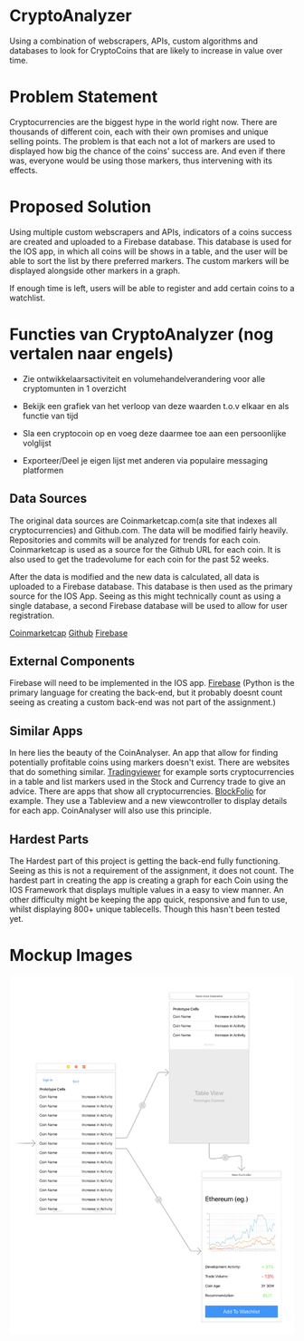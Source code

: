 # CryptoAnalyzer
Using a combination of webscrapers, APIs, custom algorithms and databases to look for CryptoCoins that are likely to increase in value over time.

# Problem Statement
Cryptocurrencies are the biggest hype in the world right now. There are thousands of different coin, each with their own promises and unique selling points. The problem is that each not a lot of markers are used to displayed how big the chance of the coins' success are. And even if there was, everyone would be using those markers, thus intervening with its effects.

# Proposed Solution
Using multiple custom webscrapers and APIs, indicators of a coins success are created and uploaded to a Firebase database. This database is used for the IOS app, in which all coins will be shows in a table, and the user will be able to sort the list by there preferred markers. The custom markers will be displayed alongside other markers in a graph. 

If enough time is left, users will be able to register and add certain coins to a watchlist. 

# Functies van CryptoAnalyzer (nog vertalen naar engels)

- Zie ontwikkelaarsactiviteit en volumehandelverandering voor alle cryptomunten in 1 overzicht

- Bekijk een grafiek van het verloop van deze waarden t.o.v elkaar en als functie van tijd

- Sla een cryptocoin op en voeg deze daarmee toe aan een persoonlijke volglijst

- Exporteer/Deel je eigen lijst met anderen via populaire messaging platformen

## Data Sources
The original data sources are Coinmarketcap.com(a site that indexes all cryptocurrencies) and Github.com.
The data will be modified fairly heavily. Repositories and commits will be analyzed for trends for each coin. Coinmarketcap is used as a source for the Github URL for each coin. It is also used to get the tradevolume for each coin for the past 52 weeks.

After the data is modified and the new data is calculated, all data is uploaded to a Firebase database. This database is then used as the primary source for the IOS App. Seeing as this might technically count as using a single database, a second Firebase database will be used to allow for user registration. 

[Coinmarketcap](www.coinmarketcap.com/)
[Github](www.github.com/)
[Firebase](firebase.google.com/)

## External Components
Firebase will need to be implemented in the IOS app. [Firebase](firebase.google.com/)
(Python is the primary language for creating the back-end, but it probably doesnt count seeing as creating a custom back-end was not part of the assignment.)

## Similar Apps
In here lies the beauty of the CoinAnalyser. An app that allow for finding potentially profitable coins using markers doesn't exist. There are websites that do something similar. [Tradingviewer](https://www.tradingview.com/markets/cryptocurrencies/quotes-all/) for example sorts cryptocurrencies in a table and list markers used in the Stock and Currency trade to give an advice. There are apps that show all cryptocurrencies. [BlockFolio](https://www.blockfolio.com/) for example. They use a Tableview and a new viewcontroller to display details for each app. CoinAnalyser will also use this principle. 

## Hardest Parts
The Hardest part of this project is getting the back-end fully functioning. Seeing as this is not a requirement of the assignment, it does not count. The hardest part in creating the app is creating a graph for each Coin using the IOS Framework that displays multiple values in a easy to view manner. An other difficulty might be keeping the app quick, responsive and fun to use, whilst displaying 800+ unique tablecells. Though this hasn't been tested yet. 

# Mockup Images
![Alt text](https://github.com/swcloud1/CryptoAnalyzer/blob/master/screenshot.png "Optional title")

